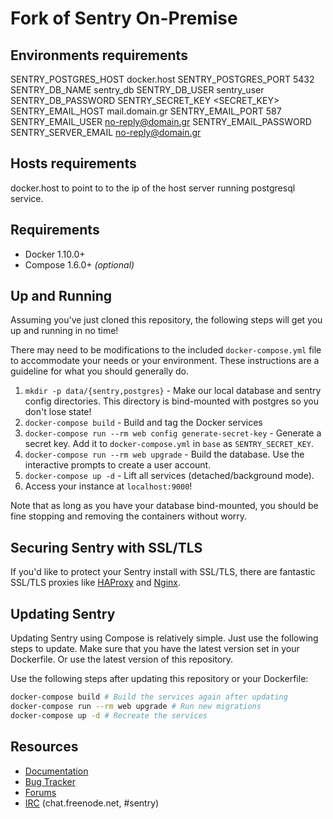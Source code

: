 # Fork of Sentry On-Premise

## Environments requirements
SENTRY_POSTGRES_HOST	docker.host
SENTRY_POSTGRES_PORT	5432
SENTRY_DB_NAME	sentry_db
SENTRY_DB_USER	sentry_user
SENTRY_DB_PASSWORD	<PASSWORD>
SENTRY_SECRET_KEY	<SECRET_KEY>
SENTRY_EMAIL_HOST	mail.domain.gr
SENTRY_EMAIL_PORT	587
SENTRY_EMAIL_USER	no-reply@domain.gr
SENTRY_EMAIL_PASSWORD	<PASSWORD>
SENTRY_SERVER_EMAIL	no-reply@domain.gr
    
## Hosts requirements
docker.host to point to to the ip of the host server running postgresql service.

## Requirements

 * Docker 1.10.0+
 * Compose 1.6.0+ _(optional)_

## Up and Running

Assuming you've just cloned this repository, the following steps
will get you up and running in no time!

There may need to be modifications to the included `docker-compose.yml` file to accommodate your needs or your environment. These instructions are a guideline for what you should generally do.

1. `mkdir -p data/{sentry,postgres}` - Make our local database and sentry config directories.
    This directory is bind-mounted with postgres so you don't lose state!
2. `docker-compose build` - Build and tag the Docker services
3. `docker-compose run --rm web config generate-secret-key` - Generate a secret key.
    Add it to `docker-compose.yml` in `base` as `SENTRY_SECRET_KEY`.
4. `docker-compose run --rm web upgrade` - Build the database.
    Use the interactive prompts to create a user account.
5. `docker-compose up -d` - Lift all services (detached/background mode).
6. Access your instance at `localhost:9000`!

Note that as long as you have your database bind-mounted, you should
be fine stopping and removing the containers without worry.

## Securing Sentry with SSL/TLS

If you'd like to protect your Sentry install with SSL/TLS, there are
fantastic SSL/TLS proxies like [HAProxy](http://www.haproxy.org/)
and [Nginx](http://nginx.org/).

## Updating Sentry

Updating Sentry using Compose is relatively simple. Just use the following steps to update. Make sure that you have the latest version set in your Dockerfile. Or use the latest version of this repository.

Use the following steps after updating this repository or your Dockerfile:
```sh
docker-compose build # Build the services again after updating
docker-compose run --rm web upgrade # Run new migrations
docker-compose up -d # Recreate the services
```

## Resources

 * [Documentation](https://docs.sentry.io/server/installation/docker/)
 * [Bug Tracker](https://github.com/getsentry/onpremise)
 * [Forums](https://forum.sentry.io/c/on-premise)
 * [IRC](irc://chat.freenode.net/sentry) (chat.freenode.net, #sentry)
